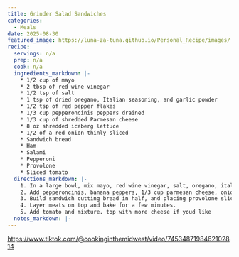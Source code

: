 ```yaml
---
title: Grinder Salad Sandwiches
categories: 
  - Meals
date: 2025-08-30
featured_image: https://luna-za-tuna.github.io/Personal_Recipe/images/
recipe:
  servings: n/a
  prep: n/a
  cook: n/a
  ingredients_markdown: |-
    * 1/2 cup of mayo
    * 2 tbsp of red wine vinegar
    * 1/2 tsp of salt
    * 1 tsp of dried oregano, Italian seasoning, and garlic powder
    * 1/2 tsp of red pepper flakes
    * 1/3 cup pepperoncinis peppers drained
    * 1/3 cup of shredded Parmesan cheese
    * 8 oz shredded iceberg lettuce
    * 1/2 of a red onion thinly sliced
    * Sandwich bread
    * Ham
    * Salami
    * Pepperoni
    * Provolone
    * Sliced tomato 
  directions_markdown: |-
    1. In a large bowl, mix mayo, red wine vinegar, salt, oregano, italian seasoning, garlic powder, and red pepper flakes. Stir well
    2. Add pepperoncinis, banana peppers, 1/3 cup parmesan cheese, onion, and shredded lettuce
    3. Build sandwich cutting bread in half, and placing provolone slices on bread
    4. Layer meats on top and bake for a few minutes. 
    5. Add tomato and mixture. top with more cheese if youd like
  notes_markdown: |-
---
```

<https://www.tiktok.com/@cookinginthemidwest/video/7453487198462102814>